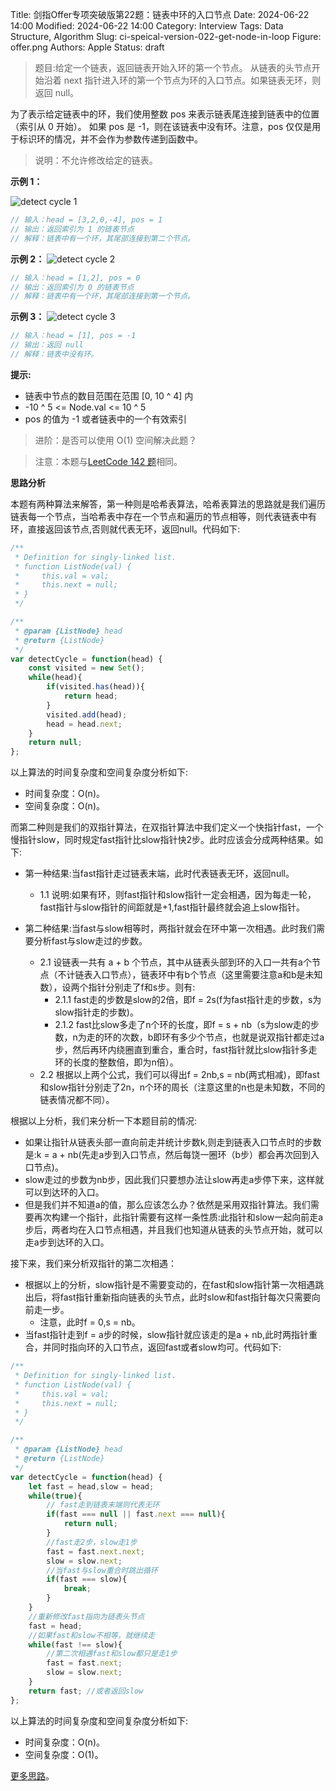 Title: 剑指Offer专项突破版第22题：链表中环的入口节点
Date: 2024-06-22 14:00
Modified: 2024-06-22 14:00
Category: Interview
Tags: Data Structure, Algorithm
Slug: ci-speical-version-022-get-node-in-loop
Figure: offer.png
Authors: Apple
Status: draft

> 题目:给定一个链表，返回链表开始入环的第一个节点。 从链表的头节点开始沿着 next 指针进入环的第一个节点为环的入口节点。如果链表无环，则返回 null。

为了表示给定链表中的环，我们使用整数 pos 来表示链表尾连接到链表中的位置（索引从 0 开始）。 如果 pos 是 -1，则在该链表中没有环。注意，pos 仅仅是用于标识环的情况，并不会作为参数传递到函数中。

> 说明：不允许修改给定的链表。

**示例 1：**

![detect cycle 1]({static}/images/leetcode/detectCycle-1.png)

```javascript
// 输入：head = [3,2,0,-4], pos = 1
// 输出：返回索引为 1 的链表节点
// 解释：链表中有一个环，其尾部连接到第二个节点。
```

**示例 2：**
![detect cycle 2]({static}/images/leetcode/detectCycle-2.png)

```javascript
// 输入：head = [1,2], pos = 0
// 输出：返回索引为 0 的链表节点
// 解释：链表中有一个环，其尾部连接到第一个节点。
```

**示例 3：**
![detect cycle 3]({static}/images/leetcode/detectCycle-3.png)

```javascript
// 输入：head = [1], pos = -1
// 输出：返回 null
// 解释：链表中没有环。
```

**提示:**

- 链表中节点的数目范围在范围 [0, 10 ^ 4] 内
- -10 ^ 5 <= Node.val <= 10 ^ 5
- pos 的值为 -1 或者链表中的一个有效索引

> 进阶：是否可以使用 O(1) 空间解决此题？

> 注意：本题与[LeetCode 142 题](https://leetcode-cn.com/problems/linked-list-cycle-ii/)相同。

**思路分析**

本题有两种算法来解答，第一种则是哈希表算法，哈希表算法的思路就是我们遍历链表每一个节点，当哈希表中存在一个节点和遍历的节点相等，则代表链表中有环，直接返回该节点,否则就代表无环，返回null。代码如下:

```javascript
/**
 * Definition for singly-linked list.
 * function ListNode(val) {
 *     this.val = val;
 *     this.next = null;
 * }
 */

/**
 * @param {ListNode} head
 * @return {ListNode}
 */
var detectCycle = function(head) {
    const visited = new Set();
    while(head){
        if(visited.has(head)){
            return head;
        }
        visited.add(head);
        head = head.next;
    }
    return null;
};
```

以上算法的时间复杂度和空间复杂度分析如下:

- 时间复杂度：O(n)。
- 空间复杂度：O(n)。

而第二种则是我们的双指针算法，在双指针算法中我们定义一个快指针fast，一个慢指针slow，同时规定fast指针比slow指针快2步。此时应该会分成两种结果。如下:

- 第一种结果:当fast指针走过链表末端，此时代表链表无环，返回null。
  - 1.1 说明:如果有环，则fast指针和slow指针一定会相遇，因为每走一轮，fast指针与slow指针的间距就是+1,fast指针最终就会追上slow指针。

- 第二种结果:当fast与slow相等时，两指针就会在环中第一次相遇。此时我们需要分析fast与slow走过的步数。
  - 2.1 设链表一共有 a + b 个节点，其中从链表头部到环的入口一共有a个节点（不计链表入口节点），链表环中有b个节点（这里需要注意a和b是未知数），设两个指针分别走了f和s步。则有:
    - 2.1.1 fast走的步数是slow的2倍，即f = 2s(f为fast指针走的步数，s为slow指针走的步数)。
    - 2.1.2 fast比slow多走了n个环的长度，即f = s + nb（s为slow走的步数，n为走的环的次数，b即环有多少个节点，也就是说双指针都走过a步，然后再环内绕圈直到重合，重合时，fast指针就比slow指针多走环的长度的整数倍，即为n倍）。
  - 2.2 根据以上两个公式，我们可以得出f = 2nb,s = nb(两式相减)，即fast和slow指针分别走了2n，n个环的周长（注意这里的n也是未知数，不同的链表情况都不同）。

根据以上分析，我们来分析一下本题目前的情况:

- 如果让指针从链表头部一直向前走并统计步数k,则走到链表入口节点时的步数是:k = a + nb(先走a步到入口节点，然后每饶一圈环（b步）都会再次回到入口节点)。
- slow走过的步数为nb步，因此我们只要想办法让slow再走a步停下来，这样就可以到达环的入口。
- 但是我们并不知道a的值，那么应该怎么办？依然是采用双指针算法。我们需要再次构建一个指针，此指针需要有这样一条性质:此指针和slow一起向前走a步后，两者均在入口节点相遇，并且我们也知道从链表的头节点开始，就可以走a步到达环的入口。

接下来，我们来分析双指针的第二次相遇：

- 根据以上的分析，slow指针是不需要变动的，在fast和slow指针第一次相遇跳出后，将fast指针重新指向链表的头节点，此时slow和fast指针每次只需要向前走一步。
  - 注意，此时f = 0,s = nb。
- 当fast指针走到f = a步的时候，slow指针就应该走的是a + nb,此时两指针重合，并同时指向环的入口节点，返回fast或者slow均可。代码如下:

```javascript
/**
 * Definition for singly-linked list.
 * function ListNode(val) {
 *     this.val = val;
 *     this.next = null;
 * }
 */

/**
 * @param {ListNode} head
 * @return {ListNode}
 */
var detectCycle = function(head) {
    let fast = head,slow = head;
    while(true){
        // fast走到链表末端则代表无环
        if(fast === null || fast.next === null){
            return null;
        }
        //fast走2步，slow走1步
        fast = fast.next.next;
        slow = slow.next;
        //当fast与slow重合时跳出循环
        if(fast === slow){
            break;
        }
    }
    //重新修改fast指向为链表头节点
    fast = head;
    //如果fast和slow不相等，就继续走
    while(fast !== slow){
        //第二次相遇fast和slow都只是走1步
        fast = fast.next;
        slow = slow.next;
    }
    return fast; //或者返回slow
};
```

以上算法的时间复杂度和空间复杂度分析如下:

- 时间复杂度：O(n)。
- 空间复杂度：O(1)。

[更多思路](https://leetcode-cn.com/problems/c32eOV/solution/lian-biao-zhong-huan-de-ru-kou-jie-dian-vvofe/)。